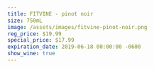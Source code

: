 ```yaml
---
title: FITVINE - pinot noir
size: 750mL
image: /assets/images/fitvine-pinot-noir.png
reg_price: $19.99
special_price: $17.99
expiration_date: 2019-06-18 00:00:00 -0600
show_wine: true
---
```


